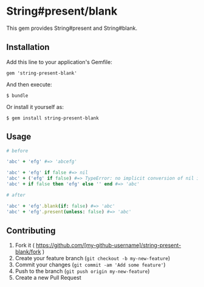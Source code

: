 # String#present/blank

This gem provides String#present and String#blank.

## Installation

Add this line to your application's Gemfile:

    gem 'string-present-blank'

And then execute:

    $ bundle

Or install it yourself as:

    $ gem install string-present-blank

## Usage

```ruby
# before

'abc' + 'efg' #=> 'abcefg'

'abc' + 'efg' if false #=> nil
'abc' + ('efg' if false) #=> TypeError: no implicit conversion of nil into String
'abc' + if false then 'efg' else '' end #=> 'abc'

# after

'abc' + 'efg'.blank(if: false) #=> 'abc'
'abc' + 'efg'.present(unless: false) #=> 'abc'

```

## Contributing

1. Fork it ( https://github.com/[my-github-username]/string-present-blank/fork )
2. Create your feature branch (`git checkout -b my-new-feature`)
3. Commit your changes (`git commit -am 'Add some feature'`)
4. Push to the branch (`git push origin my-new-feature`)
5. Create a new Pull Request
